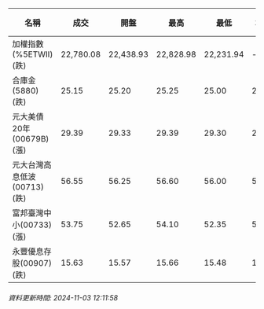| 名稱 | 成交 | 開盤 | 最高 | 最低 | 均價 | 成交金額(億) | 昨收 | 漲跌幅 | 漲跌 | 總量 | 昨量 | 振幅 |
| -------- | -------- | -------- | -------- |-------- | -------- | -------- |-------- |-------- |-------- | -------- | -------- |-------- |
|加權指數(%5ETWII) (跌)|22,780.08|22,438.93|22,828.98|22,231.94|-|4,112.68|22,820.43|0.18%|40.35|7,934,824|0|2.62%|
|合庫金(5880) (跌)|25.15|25.20|25.25|25.00|25.12|3.92|25.20|0.20%|0.05|15,626|8,524|0.99%|
|元大美債20年(00679B) (漲)|29.39|29.33|29.39|29.30|29.35|10.93|29.31|0.27%|0.08|37,261|42,884|0.31%|
|元大台灣高息低波(00713) (跌)|56.55|56.25|56.60|56.00|56.45|8.75|56.80|0.44%|0.25|15,500|8,354|1.06%|
|富邦臺灣中小(00733) (漲)|53.75|52.65|54.10|52.35|53.54|0.636|53.45|0.56%|0.30|1,187|738|3.27%|
|永豐優息存股(00907) (跌)|15.63|15.57|15.66|15.48|15.54|0.638|15.70|0.45%|0.07|4,104|1,503|1.15%|
###### 資料更新時間: 2024-11-03 12:11:58